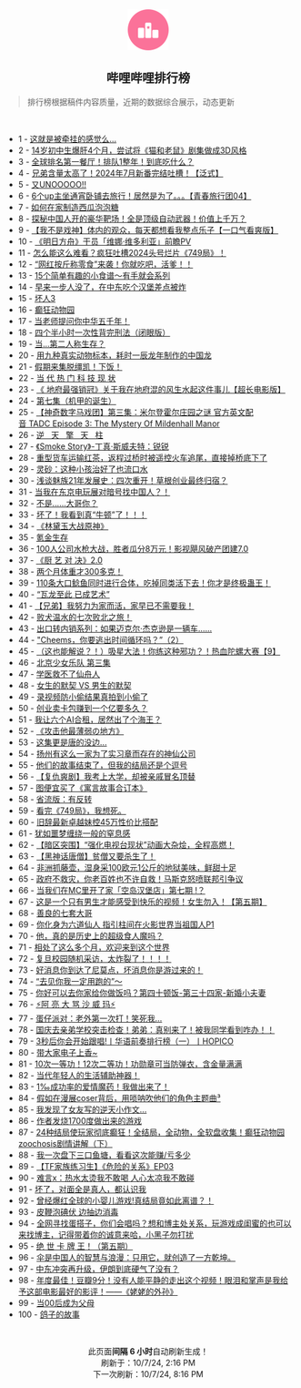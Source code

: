 <div align="center">
    <img src="./assets/icon_rank.png" alt="logo" />
    <h2>哔哩哔哩排行榜</h>
</div>

> 排行榜根据稿件内容质量，近期的数据综合展示，动态更新

<br />

<ul><li><span>1 - <a href=https://www.bilibili.com/BV1uM4cerEVk>这就是被牵挂的感觉么...</a></span></li><li><span>2 - <a href=https://www.bilibili.com/BV1sGxfecEZS>14岁初中生爆肝4个月，尝试将《猫和老鼠》剧集做成3D风格</a></span></li><li><span>3 - <a href=https://www.bilibili.com/BV1tL45eVEFU>全球排名第一餐厅！排队1整年！到底吃什么？</a></span></li><li><span>4 - <a href=https://www.bilibili.com/BV1F219Y3Ewv>兄弟含量太高了！2024年7月新番完结吐槽！【泛式】</a></span></li><li><span>5 - <a href=https://www.bilibili.com/BV1DCx4eUEa2>又UNOOOOO!!</a></span></li><li><span>6 - <a href=https://www.bilibili.com/BV18g1eYPE65>6个up主坐通宵卧铺去旅行！居然是为了。。。【青春旅行团04】</a></span></li><li><span>7 - <a href=https://www.bilibili.com/BV1SM4ce6EFK>如何在家制造西瓜泡泡糖</a></span></li><li><span>8 - <a href=https://www.bilibili.com/BV1Sn1SYrE2A>探秘中国人开的豪华靶场！全是顶级自动武器！价值上千万？</a></span></li><li><span>9 - <a href=https://www.bilibili.com/BV1Nj4ceKEUr>【我不是戏神】体内的观众，每天都想看我整点乐子【一口气看爽版】</a></span></li><li><span>10 - <a href=https://www.bilibili.com/BV1YP4jebEST>《明日方舟》干员「维娜·维多利亚」前瞻PV</a></span></li><li><span>11 - <a href=https://www.bilibili.com/BV1WR1DYMERi>怎么能这么难看？疯狂吐槽2024头号烂片《749局》！</a></span></li><li><span>12 - <a href=https://www.bilibili.com/BV1gQxkebELa>“网红按斤称零食”来袭！你就吃吧，活爹！！</a></span></li><li><span>13 - <a href=https://www.bilibili.com/BV1mz4Le1EA2>15个简单有趣的小食谱～有手就会系列</a></span></li><li><span>14 - <a href=https://www.bilibili.com/BV1wvxZexEKg>早来一步人没了，在中东吃个汉堡差点被炸</a></span></li><li><span>15 - <a href=https://www.bilibili.com/BV1GaxCewEcH>坏人3</a></span></li><li><span>16 - <a href=https://www.bilibili.com/BV16t1RYGETy>癫狂动物园</a></span></li><li><span>17 - <a href=https://www.bilibili.com/BV1AnxQerEmH>当老师提问你中华五千年！</a></span></li><li><span>18 - <a href=https://www.bilibili.com/BV1ZXxtehEPa>四个半小时一次性背完刑法（闭眼版）</a></span></li><li><span>19 - <a href=https://www.bilibili.com/BV1yZ4ceTEdz>当...第二人称生存？</a></span></li><li><span>20 - <a href=https://www.bilibili.com/BV1jqx9eBEdm>用九种真实动物标本，耗时一辰龙年制作的中国龙</a></span></li><li><span>21 - <a href=https://www.bilibili.com/BV1jM4FeQE2P>假期来集脱缰凯！下饭！</a></span></li><li><span>22 - <a href=https://www.bilibili.com/BV1RxxpeyEww>当&nbsp;代&nbsp;热&nbsp;门&nbsp;科&nbsp;技&nbsp;现&nbsp;状</a></span></li><li><span>23 - <a href=https://www.bilibili.com/BV1CL1XYkEVr>《&nbsp;地府最强销冠》关于我在地府混的风生水起这件事儿【超长电影版】</a></span></li><li><span>24 - <a href=https://www.bilibili.com/BV176x9eiEMv>第七集（机甲的诞生）</a></span></li><li><span>25 - <a href=https://www.bilibili.com/BV15vxSeWE7N>【神奇数字马戏团】第三集：米尔登霍尔庄园之谜&nbsp;官方英文配音&nbsp;TADC&nbsp;Episode&nbsp;3:&nbsp;The&nbsp;Mystery&nbsp;Of&nbsp;Mildenhall&nbsp;Manor</a></span></li><li><span>26 - <a href=https://www.bilibili.com/BV1RixSeQEBP>逆&nbsp;&nbsp;&nbsp;天&nbsp;&nbsp;&nbsp;擎&nbsp;&nbsp;&nbsp;天&nbsp;&nbsp;&nbsp;柱</a></span></li><li><span>27 - <a href=https://www.bilibili.com/BV1XUx9eFE8a>《Smoke&nbsp;Story》-丁真·斯威夫特：锐锐</a></span></li><li><span>28 - <a href=https://www.bilibili.com/BV1TS4geeEy7>重型货车运输红茶，返程过桥时被遥控火车追尾，直接掉桥底下了</a></span></li><li><span>29 - <a href=https://www.bilibili.com/BV1E41XYNEEk>灵砂：这种小孩治好了也流口水</a></span></li><li><span>30 - <a href=https://www.bilibili.com/BV1hMxgeBEpS>浅谈魅族21年发展史：四次重开！草根创业最终归宿？</a></span></li><li><span>31 - <a href=https://www.bilibili.com/BV1Uox9e9EL1>当我在东京电玩展对暗号找中国人？！</a></span></li><li><span>32 - <a href=https://www.bilibili.com/BV1esxRevEBh>不是……大哥你？</a></span></li><li><span>33 - <a href=https://www.bilibili.com/BV1wT1dY1EV4>坏了！我看到真“牛顿”了！！！</a></span></li><li><span>34 - <a href=https://www.bilibili.com/BV1Th19YHE6n>《林黛玉大战原神》</a></span></li><li><span>35 - <a href=https://www.bilibili.com/BV1L54FemET6>氪金生存</a></span></li><li><span>36 - <a href=https://www.bilibili.com/BV1PbxdeQE44>100人公司水枪大战，胜者瓜分8万元！影视飓风破产团建7.0</a></span></li><li><span>37 - <a href=https://www.bilibili.com/BV1YR1SYEEfT>《厨&nbsp;艺&nbsp;对&nbsp;决》2.0</a></span></li><li><span>38 - <a href=https://www.bilibili.com/BV1B11QYAE2L>两个月体重才300多克！</a></span></li><li><span>39 - <a href=https://www.bilibili.com/BV1vq1RYKEjS>110条大口鲶鱼同时进行合体，吃掉同类活下去！你才是终极蛊王！</a></span></li><li><span>40 - <a href=https://www.bilibili.com/BV13UxkehEpk>“瓦龙至此&nbsp;已成艺术”</a></span></li><li><span>41 - <a href=https://www.bilibili.com/BV1jh1XYaEb9>【兄弟】我努力为家而活，家早已不需要我！</a></span></li><li><span>42 - <a href=https://www.bilibili.com/BV1eb4MegEqf>败犬温水的七次败北之旅！</a></span></li><li><span>43 - <a href=https://www.bilibili.com/BV1Rp1dYeEw3>出口转内销系列：如果迈克尔·杰克逊是一辆车……</a></span></li><li><span>44 - <a href=https://www.bilibili.com/BV1Yvxfe5EYG>&quot;Cheems，你要逃出时间循环吗？”（2）</a></span></li><li><span>45 - <a href=https://www.bilibili.com/BV1Jn1DYhEcB>（这也能解说？！）吸星大法！你练这种邪功？！热血陀螺大赛【9】</a></span></li><li><span>46 - <a href=https://www.bilibili.com/BV1yy1vYfEmQ>北京少女乐队&nbsp;第三集</a></span></li><li><span>47 - <a href=https://www.bilibili.com/BV1CZ1DYKE5d>学医救不了仙舟人</a></span></li><li><span>48 - <a href=https://www.bilibili.com/BV1HT1dY1ErJ>女生的默契&nbsp;VS&nbsp;男生的默契</a></span></li><li><span>49 - <a href=https://www.bilibili.com/BV1BcxZeUEDM>录视频防小偷结果真拍到小偷了</a></span></li><li><span>50 - <a href=https://www.bilibili.com/BV13PxQepEHg>创业卖卡包赚到一个亿要多久？</a></span></li><li><span>51 - <a href=https://www.bilibili.com/BV1MkxeeYEEb>我让六个AI合租，居然出了个海王？</a></span></li><li><span>52 - <a href=https://www.bilibili.com/BV1VQxZeyEi3>《攻击他最薄弱の地方》</a></span></li><li><span>53 - <a href=https://www.bilibili.com/BV1Z919YvE4A>这集更是唐的没边...</a></span></li><li><span>54 - <a href=https://www.bilibili.com/BV1AUsZe9E51>扬州有这么一家为了实习章而存在的神仙公司</a></span></li><li><span>55 - <a href=https://www.bilibili.com/BV1cT1dY1EVU>他们的故事结束了，但我的结局还是个逗号</a></span></li><li><span>56 - <a href=https://www.bilibili.com/BV1A4x9eLEdn>【复仇爽剧】我考上大学，却被亲戚冒名顶替</a></span></li><li><span>57 - <a href=https://www.bilibili.com/BV19ixfeCEaN>图便宜买了《寓言故事合订本》</a></span></li><li><span>58 - <a href=https://www.bilibili.com/BV1GB1XYoEsC>省流版：有反转</a></span></li><li><span>59 - <a href=https://www.bilibili.com/BV1cjxfetE2a>看完《749局》，我想死。</a></span></li><li><span>60 - <a href=https://www.bilibili.com/BV1gt19YWEW4>旧辞最新卓越妹控45万性价比搭配</a></span></li><li><span>61 - <a href=https://www.bilibili.com/BV1MgxQeEEmG>犹如噩梦缠绕一般的窒息感</a></span></li><li><span>62 - <a href=https://www.bilibili.com/BV1VY1DYpE8U>【暗区突围】“强化电视台现状”动画大杂烩，全程高燃！</a></span></li><li><span>63 - <a href=https://www.bilibili.com/BV1KQ1DYgEGt>【黑神话唐僧】贫僧又要杀生了！</a></span></li><li><span>64 - <a href=https://www.bilibili.com/BV1YB1XYoEHG>非洲抓藤壶，湿身采100欧元1公斤的地狱美味，鲜甜十足</a></span></li><li><span>65 - <a href=https://www.bilibili.com/BV1Ju1dY5Ekc>政府不救灾，你老百姓也不许自救！马斯克怒喷联邦引争议</a></span></li><li><span>66 - <a href=https://www.bilibili.com/BV1ci1fYWE8o>当我们在MC里开了家「空岛汉堡店」第七期&nbsp;!？</a></span></li><li><span>67 - <a href=https://www.bilibili.com/BV1PksZeoE8D>这是一个只有男生才能感受到快乐的视频！女生勿入！【第五期】</a></span></li><li><span>68 - <a href=https://www.bilibili.com/BV1wn4ceYEcG>善良的七套大哥</a></span></li><li><span>69 - <a href=https://www.bilibili.com/BV1Ko1RYpEZH>你化身为六道仙人&nbsp;指引柱间在火影世界当祖国人P1</a></span></li><li><span>70 - <a href=https://www.bilibili.com/BV1sBxDegE9B>他，真的是历史上的超级食人魔吗？</a></span></li><li><span>71 - <a href=https://www.bilibili.com/BV1Bs4cefEd4>相处了这么多个月，欢迎来到这个世界</a></span></li><li><span>72 - <a href=https://www.bilibili.com/BV1dL19YhEdK>复旦校园随机采访，太炸裂了！！！！</a></span></li><li><span>73 - <a href=https://www.bilibili.com/BV1qW1UYDEij>好消息你到达了尼莫点，坏消息你是游过来的！</a></span></li><li><span>74 - <a href=https://www.bilibili.com/BV1Be1RYME53>“去见你我一定用跑的”～</a></span></li><li><span>75 - <a href=https://www.bilibili.com/BV1x31XYLEUH>你好可以去你家给你做饭吗？第四十顿饭-第三十四家-新婚小夫妻</a></span></li><li><span>76 - <a href=https://www.bilibili.com/BV1jmxZe7Ecf>⚡阿&nbsp;亮&nbsp;大&nbsp;骂&nbsp;沙&nbsp;威&nbsp;玛⚡</a></span></li><li><span>77 - <a href=https://www.bilibili.com/BV1X9xZeGExZ>蛋仔派对：老外第一次打！笑死我…</a></span></li><li><span>78 - <a href=https://www.bilibili.com/BV1TDxSeVEG6>国庆去亲弟学校突击检查！弟弟：真别来了！被我同学看到咋办！！</a></span></li><li><span>79 - <a href=https://www.bilibili.com/BV1dH1dYKExe>3秒后你会开始跟唱!丨华语前奏排行榜（一）丨HOPICO</a></span></li><li><span>80 - <a href=https://www.bilibili.com/BV1P7xQeCEoZ>带大家电子上香~</a></span></li><li><span>81 - <a href=https://www.bilibili.com/BV1H9xoeWEWi>10次一等功！12次二等功！功勋章可当防弹衣，含金量满满</a></span></li><li><span>82 - <a href=https://www.bilibili.com/BV1wJxfexEs2>当代年轻人的生活辅助神器！</a></span></li><li><span>83 - <a href=https://www.bilibili.com/BV1AyxTe7EhM>1‰成功率的爱情魔药！我做出来了！</a></span></li><li><span>84 - <a href=https://www.bilibili.com/BV1vYxfe1E8i>假如在漫展coser背后，用唢呐吹他们的角色主题曲³</a></span></li><li><span>85 - <a href=https://www.bilibili.com/BV1nb1oYJELp>我发现了女友写的逆天小作文...</a></span></li><li><span>86 - <a href=https://www.bilibili.com/BV1tV1oY8E82>作者发烧1700度做出来的游戏</a></span></li><li><span>87 - <a href=https://www.bilibili.com/BV1KY4weVExX>24种结局使玩家彻底癫狂！全结局，全动物，全软盘收集！癫狂动物园zoochosis剧情讲解（下）</a></span></li><li><span>88 - <a href=https://www.bilibili.com/BV159xZeVEB2>我一次盘下三口鱼塘，看看这次能赚/亏多少</a></span></li><li><span>89 - <a href=https://www.bilibili.com/BV1pmxReSEQf>【TF家族练习生】《危险的关系》EP03</a></span></li><li><span>90 - <a href=https://www.bilibili.com/BV1FC4FeZERD>难言x：热水太烫我不敢喝&nbsp;人心太凉我不敢碰</a></span></li><li><span>91 - <a href=https://www.bilibili.com/BV1Su1RYsECL>坏了，对面全是真人，都认识我</a></span></li><li><span>92 - <a href=https://www.bilibili.com/BV1LnxXehEs2>曾经爆红全球的小婴儿游戏!真结局竟如此离谱？！</a></span></li><li><span>93 - <a href=https://www.bilibili.com/BV1dDxZe5EYd>皮鞭泡碘伏&nbsp;边抽边消毒</a></span></li><li><span>94 - <a href=https://www.bilibili.com/BV16TxXeuEmA>全网寻找蛋搭子，你们会唱吗？想和博主处关系，玩游戏成闺蜜的也可以来找博主，记得带着你的诚意来哈，小黑子勿打扰</a></span></li><li><span>95 - <a href=https://www.bilibili.com/BV1wK1dYjEob>绝&nbsp;世&nbsp;卡&nbsp;牌&nbsp;王！（第五期）</a></span></li><li><span>96 - <a href=https://www.bilibili.com/BV1t54AeLEhM>伞是中国人的智慧与浪漫：只用它，就创造了一方乾坤。</a></span></li><li><span>97 - <a href=https://www.bilibili.com/BV1mPxfevEXt>中东冲突再升级，伊朗到底硬气了没有？</a></span></li><li><span>98 - <a href=https://www.bilibili.com/BV1Ni4FeYEAb>年度最佳！豆瓣9分！没有人能平静的走出这个视频！眼泪和掌声是我给予这部电影最好的影评！——《姥姥的外孙》</a></span></li><li><span>99 - <a href=https://www.bilibili.com/BV1YApWeBE2K>当00后成为父母</a></span></li><li><span>100 - <a href=https://www.bilibili.com/BV1cqxvedEfY>鸽子的故事</a></span></li></ul>

<br />

<p align=center>此页面<strong>间隔 6 小时</strong>自动刷新生成！<br>刷新于：10/7/24, 2:16 PM<br>下一次刷新：10/7/24, 8:16 PM</p>